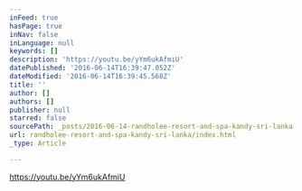 ```yaml
---
inFeed: true
hasPage: true
inNav: false
inLanguage: null
keywords: []
description: 'https://youtu.be/yYm6ukAfmiU'
datePublished: '2016-06-14T16:39:47.052Z'
dateModified: '2016-06-14T16:39:45.568Z'
title: ''
author: []
authors: []
publisher: null
starred: false
sourcePath: _posts/2016-06-14-randholee-resort-and-spa-kandy-sri-lanka.md
url: randholee-resort-and-spa-kandy-sri-lanka/index.html
_type: Article

---
```

https://youtu.be/yYm6ukAfmiU